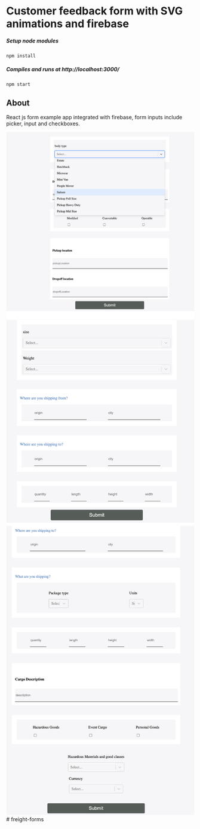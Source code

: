 # Customer feedback form with SVG animations and firebase

##### Setup node modules

```
npm install
```

##### Compiles and runs at http://localhost:3000/

```
npm start
```

## About

React js form example app integrated with firebase, form inputs include picker, input and checkboxes.

<img src="./src/assets/screen2.png" width="650" alt="screen2.png">

<img src="./src/assets/screen3.png" width="650" alt="screen3.png">

<img src="./src/assets/screen4.png" width="650" alt="screen4.png">
# freight-forms
